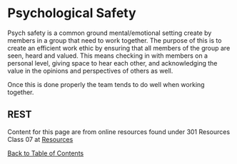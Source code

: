 # Psychological Safety

Psych safety is a common ground mental/emotional setting create by members in a group that need to work together. The purpose of this is to create an efficient work ethic by ensuring that all members of the group are seen, heard and valued. This means checking in with members on a personal level, giving space to hear each other, and acknowledging the value in the opinions and perspectives of others as well.

Once this is done properly the team tends to do well when working together.

## REST

Content for this page are from online resources found under 301 Resources Class 07 at [Resources](/Resources.md)

[Back to Table of Contents](/README.md)